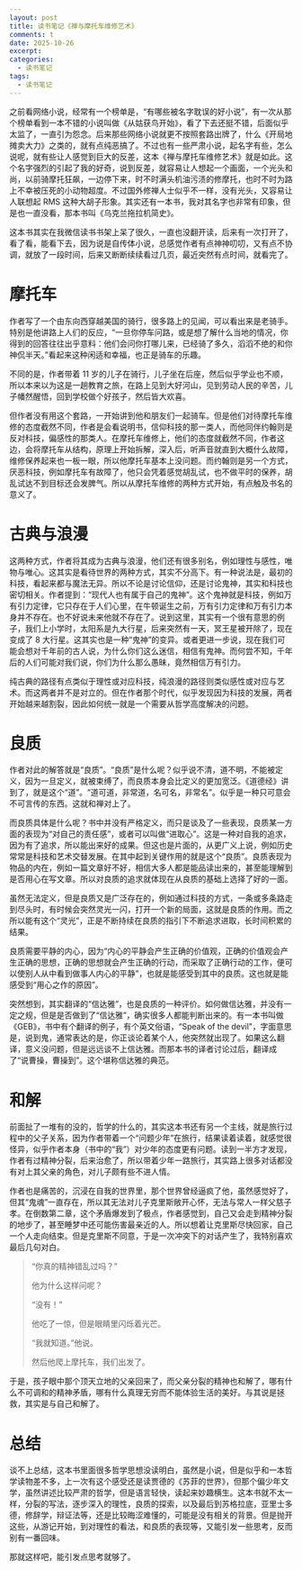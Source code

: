 ```yaml
---
layout: post
title: 读书笔记《禅与摩托车维修艺术》
comments: t
date: 2025-10-26
excerpt:
categories:
  - 读书笔记
tags:
  - 读书笔记
---
```


之前看网络小说，经常有一个榜单是，“有哪些被名字耽误的好小说”，有一次从那个榜单看到一本不错的小说叫做《从姑获鸟开始》，看了下去还挺不错，后面似乎太监了，一直引为怨念。后来那些网络小说就更不按照套路出牌了，什么《开局地摊卖大力》之类的，就有点纯恶搞了。不过也有一些严肃小说，起名字有些，怎么说呢，就有些让人感觉到巨大的反差，这本《禅与摩托车维修艺术》就是如此。这个名字强烈的引起了我的好奇，说到反差，就容易让人想起一个画面，一个光头和尚，以前骑摩托狂飙，一边停下来，时不时满头机油污渍的修摩托，也时不时为路上不幸被压死的小动物超度。不过国外修禅人士似乎不一样，没有光头，又容易让人联想起 RMS 这种大胡子形象。其实还有一本书，我对其名字也非常有印象，但是也一直没看，那本书叫《乌克兰拖拉机简史》。

这本书其实在我微信读书书架上呆了很久，一直也没翻开读，后来有一次打开了，看了看，能看下去，因为说是自传体小说，总感觉作者有点神神叨叨，又有点不协调，就放了一段时间，后来又断断续续看过几页，最近突然有点时间，就看完了。


# 摩托车

作者写了一个由东向西穿越美国的骑行，很多路上的见闻，可以看出来是老骑手。特别是他讲路上人们的反应，“一旦你停车问路，或是想了解什么当地的情况，你得到的回答往往出乎意料：他们会问你打哪儿来，已经骑了多久，滔滔不绝的和你神侃半天。”看起来这种闲适和幸福，也正是骑车的乐趣。

不同的是，作者带着 11 岁的儿子在骑行，儿子坐在后座，然后似乎学业也不顺，所以本来以为这是一趟教育之旅，在路上见到大好河山，见到劳动人民的辛苦，儿子幡然醒悟，回到学校做个好孩子，然后皆大欢喜。

但作者没有用这个套路，一开始讲到他和朋友们一起骑车。但是他们对待摩托车维修的态度截然不同，作者是会看说明书，信仰科技的那一类人，而他同伴约翰则是反对科技，偏感性的那类人。在摩托车维修上，他们的态度就截然不同，作者这边，会将摩托车从结构，原理上开始拆解，深入后，听声音就直到大概什么故障，维修保养起来也一板一眼，所以他摩托车基本上没问题。而约翰则是另一个方式，厌恶科技，例如摩托车有故障了，他只会凭着感觉胡乱试，也不做平时的保养，胡乱试达不到目标还会发脾气。所以从摩托车维修的两种方式开始，有点触及书名的意义了。


# 古典与浪漫

这两种方式，作者将其成为古典与浪漫，他们还有很多别名，例如理性与感性，唯物与唯心。这其实是看待世界的两种方式，其实不分高下。有一种说法是，最初的科技，看起来都与魔法无异。所以不论是讨论信仰，还是讨论鬼神，其实和科技也密切相关。作者提到：“现代人也有属于自己的鬼神”。这个鬼神就是科技，例如万有引力定律，它只存在于人们心里，在牛顿诞生之前，万有引力定律和万有引力本身并不存在。也不好说未来他就不存在了。说到这里，其实有一个很有意思的例子，我们上小学时，太阳系是九大行星，后来突然有一天，冥王星被开除了，现在变成了 8 大行星。这其实也是一种“鬼神”的变异。或者更进一步说，现在我们可能会想对千年前的古人说，为什么你们这么迷信，相信有鬼神。而何尝不知，千年后的人们可能对我们说，你们为什么那么愚昧，竟然相信万有引力。

纯古典的路径有点类似于理性或对应科技，纯浪漫的路径则类似感性或对应与艺术。而这两者并不是对立的。但在作者那个时代，似乎发现因为科技的发展，两者开始越来越割裂，因此如何统一就是一个需要从哲学高度解决的问题。


# 良质

作者对此的解答就是“良质”。“良质”是什么呢？似乎说不清，道不明，不能被定义，因为一旦定义，就被束缚了，而良质本身会比定义的更加宽泛。《道德经》讲到了，就是这个“道”。“道可道，非常道，名可名，非常名”。似乎是一种只可意会不可言传的东西。这就和禅对上了。

而良质具体是什么呢？书中并没有严格定义，而只是谈及了一些表现，良质某一方面的表现为“对自己的责任感”，或者可以叫做“进取心”。这是一种对自我的追求，因为有了追求，所以能出来好的成果。但这也是片面的，从更广义上说，例如历史常常是科技和艺术交替发展。在其中起到关键作用的就是这个“良质”。良质表现为物品的内在，例如一篇文章好不好，相信大多人都是能品读出来的，甚至能理解到是否用心在写文章。所以对良质的追求就体现在从良质的基础上选择了好的一面。

虽然无法定义，但是良质又是广泛存在的，例如通过科技的方式，一条或多条路走到尽头时，有时候会突然灵光一闪，打开一个新的局面，这就是良质的作用。而之所以能有这个“灵光”，正是不断持续在良质的指引下不断追求进取，长时间积累的结果。

良质需要平静的内心，因为“内心的平静会产生正确的价值观，正确的价值观会产生正确的思想，正确的思想就会产生正确的行动，而采取了正确行动的工作，便可以使别人从中看到做事人内心的平静”，也就是能感受到其中的良质。这也就是能感受到“用心之作的原因”。

突然想到，其实翻译的“信达雅”，也是良质的一种评价。如何做信达雅，并没有一定之规，但是是否做到了“信达雅”，确实很多人都能判断出来的。有一本书叫做《GEB》，书中有个翻译的例子，有个英文俗语，“Speak of the devil"，字面意思是，说到鬼，通常表达的是，你正谈论着某个人，他突然就出现了。如果这么翻译，意义没问题，但是远远谈不上信达雅。而那本书的译者讨论过后，翻译成了“说曹操，曹操到”。这个堪称信达雅的典范。


# 和解

前面扯了一堆有的没的，哲学的什么的，其实这本书还有另一个主线，就是旅行过程中的父子关系，因为作者带着一个“问题少年”在旅行，结果读着读着，就感觉很怪异，似乎作者本身（书中的“我”）对少年的态度更有问题。读到一半方才发现，作者有过精神分裂，后来治愈了，所以带着少年一路旅行，其实路上很多对话都没有对上其父亲的角色，对儿子颇有些不进人情。

作者也是痛苦的，沉浸在自我的世界里，那个世界曾经逼疯了他，虽然感觉好了，但其“鬼魂”一直存在，所以其无法对儿子克里斯敞开心怀，无法与常人一样父慈子孝。在倒数第二章，这个矛盾爆发到了极点，作者感觉到，自己又会走到精神分裂的地步了，甚至睡梦中还可能伤害最亲近的人。所以想着让克里斯尽快回家，自己一个人走向结束。但是克里斯不同意，于是一次冲突下的对话产生了，我特别喜欢最后几句对白。

> “你真的精神错乱过吗？”
> 
> 他为什么这样问呢？
> 
> “没有！”
> 
> 他吃了一惊，但是眼睛里闪烁着光芒。
> 
> “我就知道。”他说。
> 
> 然后他爬上摩托车，我们出发了。

于是，孩子眼中那个顶天立地的父亲回来了，而父亲分裂的精神也和解了，哪有什么不可调和的精神矛盾，哪有什么真理无穷而不能体验生活的美好。与其说是拯救，其实是与自己和解了。


# 总结

谈不上总结，这本书里面很多哲学思想没读明白，虽然是小说，但是似乎和一本哲学读物差不多，上一次有这个感受还是读贾德的《苏菲的世界》，但那个偏少年文学，虽然讲述比较严肃的哲学，但是语言轻快，读起来妙趣横生。这本书就不太一样，分裂的写法，逐步深入的理性，良质的探索，以及最后到苏格拉底，亚里士多德，修辞学，辩证法等，还是比较晦涩难懂的，可能是没有相关的背景。但是抛开这些，从游记开始，到对理性的看法，和良质的表现等，又能引发一些思考，反而别有一番回味。

那就这样吧，能引发点思考就够了。
